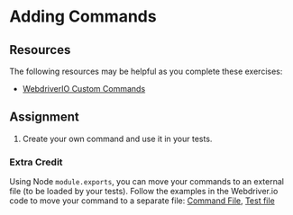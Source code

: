 # Adding Commands

## Resources

The following resources may be helpful as you complete these exercises:

- [WebdriverIO Custom Commands](http://webdriver.io/guide/usage/customcommands.html)

## Assignment

1. Create your own command and use it in your tests.

### Extra Credit

Using Node `module.exports`, you can move your commands to an external file (to be loaded by your tests). Follow the examples in the Webdriver.io code to move your command to a separate file: [Command File](https://github.com/webdriverio/webdriverio/blob/master/examples/commands/webdriverio.externalAddCommandHelper.js), [Test file](https://github.com/webdriverio/webdriverio/blob/master/examples/commands/webdriverio.addCommand.js)